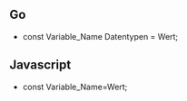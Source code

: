 
## Go

* const Variable_Name Datentypen = Wert;





## Javascript

* const Variable_Name=Wert;



